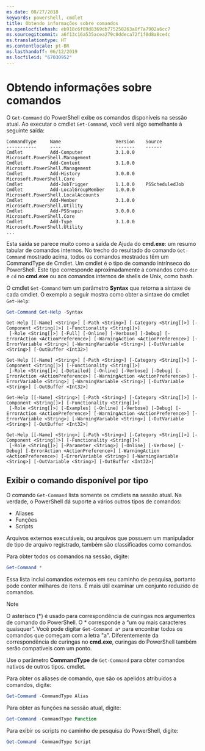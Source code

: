 ```yaml
---
ms.date: 08/27/2018
keywords: powershell, cmdlet
title: Obtendo informações sobre comandos
ms.openlocfilehash: eb918c6f89d8369db775258263a8f7a7902a6cc7
ms.sourcegitcommit: a6f13c16a535acea279c0ddeca72f1f0d8a8ce4c
ms.translationtype: HT
ms.contentlocale: pt-BR
ms.lasthandoff: 06/12/2019
ms.locfileid: "67030952"
---
```

# <a name="getting-information-about-commands"></a>Obtendo informações sobre comandos

O `Get-Command` do PowerShell exibe os comandos disponíveis na sessão atual.
Ao executar o cmdlet `Get-Command`, você verá algo semelhante à seguinte saída:

```output
CommandType     Name                    Version    Source
-----------     ----                    -------    ------
Cmdlet          Add-Computer            3.1.0.0    Microsoft.PowerShell.Management
Cmdlet          Add-Content             3.1.0.0    Microsoft.PowerShell.Management
Cmdlet          Add-History             3.0.0.0    Microsoft.PowerShell.Core
Cmdlet          Add-JobTrigger          1.1.0.0    PSScheduledJob
Cmdlet          Add-LocalGroupMember    1.0.0.0    Microsoft.PowerShell.LocalAccounts
Cmdlet          Add-Member              3.1.0.0    Microsoft.PowerShell.Utility
Cmdlet          Add-PSSnapin            3.0.0.0    Microsoft.PowerShell.Core
Cmdlet          Add-Type                3.1.0.0    Microsoft.PowerShell.Utility
...
```

Esta saída se parece muito como a saída de Ajuda do **cmd.exe**: um resumo tabular de comandos internos. No trecho do resultado do comando `Get-Command` mostrado acima, todos os comandos mostrados têm um CommandType de Cmdlet. Um cmdlet é o tipo de comando intrínseco do PowerShell. Este tipo corresponde aproximadamente a comandos como `dir` e `cd` no **cmd.exe** ou aos comandos internos de shells de Unix, como bash.

O cmdlet `Get-Command` tem um parâmetro **Syntax** que retorna a sintaxe de cada cmdlet. O exemplo a seguir mostra como obter a sintaxe do cmdlet `Get-Help`:

```powershell
Get-Command Get-Help -Syntax
```

```output
Get-Help [[-Name] <String>] [-Path <String>] [-Category <String[]>] [-Component <String[]>] [-Functionality <String[]>]
 [-Role <String[]>] [-Full] [-Online] [-Verbose] [-Debug] [-ErrorAction <ActionPreference>] [-WarningAction <ActionPreference>] [-ErrorVariable <String>] [-WarningVariable <String>] [-OutVariable <String>] [-OutBuffer <Int32>]

Get-Help [[-Name] <String>] [-Path <String>] [-Category <String[]>] [-Component <String[]>] [-Functionality <String[]>]
 [-Role <String[]>] [-Detailed] [-Online] [-Verbose] [-Debug] [-ErrorAction <ActionPreference>] [-WarningAction <ActionPreference>] [-ErrorVariable <String>] [-WarningVariable <String>] [-OutVariable <String>] [-OutBuffer <Int32>]

Get-Help [[-Name] <String>] [-Path <String>] [-Category <String[]>] [-Component <String[]>] [-Functionality <String[]>]
 [-Role <String[]>] [-Examples] [-Online] [-Verbose] [-Debug] [-ErrorAction <ActionPreference>] [-WarningAction <ActionPreference>] [-ErrorVariable <String>] [-WarningVariable <String>] [-OutVariable <String>] [-OutBuffer <Int32>]

Get-Help [[-Name] <String>] [-Path <String>] [-Category <String[]>] [-Component <String[]>] [-Functionality <String[]>]
 [-Role <String[]>] [-Parameter <String>] [-Online] [-Verbose] [-Debug] [-ErrorAction <ActionPreference>] [-WarningAction <ActionPreference>] [-ErrorVariable <String>] [-WarningVariable <String>] [-OutVariable <String>] [-OutBuffer <Int32>]
```

## <a name="displaying-available-command-by-type"></a>Exibir o comando disponível por tipo

O comando `Get-Command` lista somente os cmdlets na sessão atual. Na verdade, o PowerShell dá suporte a vários outros tipos de comandos:

- Aliases
- Funções
- Scripts

Arquivos externos executáveis, ou arquivos que possuem um manipulador de tipo de arquivo registrado, também são classificados como comandos.

Para obter todos os comandos na sessão, digite:

```powershell
Get-Command *
```

Essa lista inclui comandos externos em seu caminho de pesquisa, portanto pode conter milhares de itens.
É mais útil examinar um conjunto reduzido de comandos.

> [!NOTE]
> O asterisco (\*) é usado para correspondência de curingas nos argumentos de comando do PowerShell. O \* corresponde a “um ou mais caracteres quaisquer”. Você pode digitar `Get-Command a*` para encontrar todos os comandos que começam com a letra "a". Diferentemente da correspondência de curingas no **cmd.exe**, curingas do PowerShell também serão compatíveis com um ponto.

Use o parâmetro **CommandType** de `Get-Command` para obter comandos nativos de outros tipos.
cmdlet.

Para obter os aliases de comando, que são os apelidos atribuídos a comandos, digite:

```powershell
Get-Command -CommandType Alias
```

Para obter as funções na sessão atual, digite:

```powershell
Get-Command -CommandType Function
```

Para exibir os scripts no caminho de pesquisa do PowerShell, digite:

```powershell
Get-Command -CommandType Script
```

